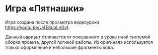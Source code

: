 # Игра «Пятнашки»

Игра создана после просмотра видеоурока <https://youtu.be/U4E8ubLnGvI>.

Данный вариант отличается от показанного в уроке иной системой сборки проекта, другой логикой работы. Из оригинала используется только оформление и небольшие фрагменты кода.
